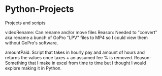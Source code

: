 # Python-Projects
Projects and scripts 

videoRename:
Can rename and/or move files
Reason:
Needed to "convert" aka rename a bunch of GoPro "LPV" files to MP4 so I could view them without GoPro's software.

amountPaid:
Script that takes in hourly pay and amount of hours and returns the values once taxes + an assumed fee % is removed.
Reason:
Something that I make in excel from time to time but I thought I would explore making it in Python. 
